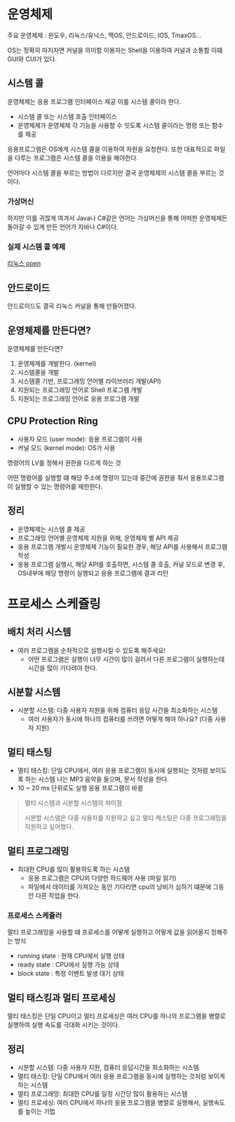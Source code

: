 # 운영체제

주요 운영체제 : 윈도우, 리눅스/유닉스, 맥OS, 안드로이드, IOS, TmaxOS...

OS는 정확히 따지자면 커널을 의미함 이용자는 Shell을 이용하여 커널과 소통함 이떄 GUI와 CUI가 있다. 

## 시스템 콜

운영체제는 응용 프로그램 인터페이스 제공 이를 시스템 콜이라 한다.

- 시스템 콜 또는 시스템 호출 인터페이스
- 운영체제가 운영체제 각 기능을 사용할 수 잇도록 시스템 콜이라는 명령 또는 함수를 제공

응용프로그램은 OS에게 시스템 콜을 이용하여 자원을 요청한다. 또한 대표적으로 파일을 다루는 프로그램은 시스템 콜을 이용을 해야한다.

언어마다 시스템 콜을 부르는 방법이 다르지만 결국 운영체제의 시스템 콜을 부르는 것이다.

### 가상머신

하지만 이를 귀찮게 여겨서 Java나 C#같은 언어는 가상머신을 통해 어떠한 운영체제든 돌아갈 수 있게 만든 언어가 자바나 C#이다.

### 실제 시스템 콜 예제

[리눅스 open](https://man7.org/linux/man-pages/man2/open.2.html)



## 안드로이드

안드로이드도 결국 리눅스 커널을 통해 만들어졌다.



## 운영체제를 만든다면?

운영체제를 만든다면? 

1. 운영체제를 개발한다. (kernel) 
2. 시스템콜을 개발 
3. 시스템콜 기반, 프로그래밍 언어별 라이브러리 개발(API) 
4. 지원되는 프로그래밍 언어로 Shell 프로그램 개발 
5. 지원되는 프로그래밍 언어로 응용 프로그램 개발



## CPU Protection Ring

- 사용자 모드 (user mode): 응용 프로그램이 사용 
- 커널 모드 (kernel mode): OS가 사용

명령어의 LV를 정해서 권한을 다르게 하는 것

어떤 명령어를 실행할 떄 해당 주소에 명령이 있는데 중간에 권한을 줘서 응용프로그램이 실행할 수 있는 명령어를 제한한다.



## 정리

- 운영체제는 시스템 콜 제공
- 프로그래밍 언어별 운영체제 지원을 위해, 운영체제 별 API 제공
- 응용 프로그램 개발시 운영체제 기능이 필요한 경우, 해당 API를 사용해서 프로그램 작성
- 응용 프로그램 실행시, 해당 API를 호출하면, 시스템 콜 호출, 커널 모드로 변경 후, OS내부에 해당 명령이 실행되고 응용 프로그램에 결과 리턴



# 프로세스 스케쥴링

## 배치 처리 시스템

- 여러 프로그램을 순차적으로 실행시킬 수 있도록 해주세요!
  - 어떤 프로그램은 실행이 너무 시간이 많이 걸려서 다른 프로그램이 실행하는데 시간을 많이 기다려야 한다.

## 시분할 시스템

- 시분할 시스템: 다중 사용자 지원을 위해 컴퓨터 응답 시간을 최소화하는 시스템 
  - 여러 사용자가 동시에 하나의 컴퓨터를 쓰려면 어떻게 해야 하나요? (다중 사용자 지원)

## 멀티 태스팅

- 멀티 태스킹: 단일 CPU에서, 여러 응용 프로그램이 동시에 실행되는 것처럼 보이도록 하는 시스템 나는 MP3 음악을 들으며, 문서 작성을 한다.
- 10 ~ 20 ms 단위로도 실행 응용 프로그램이 바뀜



> 멀티 시스템과 시분할 시스템의 차이점
>
> 시분할 시스템은 다중 사용자를 지원하고 싶고 멀티 캐스팅은 다중 프로그래밍을 지원하고 싶어했다.

## 멀티 프로그래밍

- 최대한 CPU를 많이 활용하도록 하는 시스템 
  - 응용 프로그램은 CPU외 다양한 하드웨어 사용 (파일 읽기)
  - 파일에서 데이터를 가져오는 동안 기다리면 cpu의 낭비가 심하기 떄문에 그동안 다른 작업을 한다.

### 프로세스 스케쥴러

멀티 프로그래밍을 사용할 떄 프로세스를 어떻게 실행하고 어떻게 값을 읽어올지 정해주는 방식

- running state : 현재 CPU에서 실행 상태
- ready state : CPU에서 실행 가능 상태
- block state : 특정 이벤트 발생 대기 상태

## 멀티 태스킹과 멀티 프로세싱

멀티 태스킹은 단일 CPU이고 멀티 프로세싱은 여러 CPU를 하나의 프로그램을 병렬로 실행하여 실행 속도를 극대화 시키는 것이다.



## 정리

- 시분할 시스템: 다중 사용자 지원, 컴퓨터 응답시간을 최소화하는 시스템 
- 멀티 태스킹: 단일 CPU에서 여러 응용 프로그램을 동시에 실행하는 것처럼 보이게 하는 시스템 
- 멀티 프로그래밍: 최대한 CPU를 일정 시간당 많이 활용하는 시스템 
- 멀티 프로세싱: 여러 CPU에서 하나의 응용 프로그램을 병렬로 실행해서, 실행속도를 높이는 기법